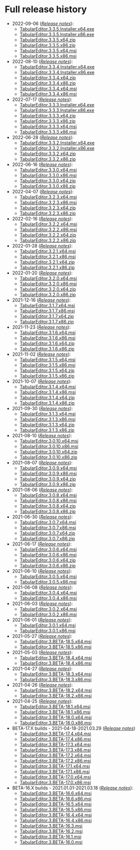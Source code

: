 # Full release history

- 2022-09-06 (*[Release notes](release-notes/3_3_5.md)*):
  - [TabularEditor.3.3.5.Installer.x64.exe](https://cdn.tabulareditor.com/files/TabularEditor.3.3.5.Installer.x64.exe)
  - [TabularEditor.3.3.5.Installer.x86.exe](https://cdn.tabulareditor.com/files/TabularEditor.3.3.5.Installer.x86.exe)
  - [TabularEditor.3.3.5.x64.zip](https://cdn.tabulareditor.com/files/TabularEditor.3.3.5.x64.zip)
  - [TabularEditor.3.3.5.x86.zip](https://cdn.tabulareditor.com/files/TabularEditor.3.3.5.x86.zip)
  - [TabularEditor.3.3.5.x64.msi](https://cdn.tabulareditor.com/files/TabularEditor.3.3.5.x64.msi)
  - [TabularEditor.3.3.5.x86.msi](https://cdn.tabulareditor.com/files/TabularEditor.3.3.5.x86.msi)
- 2022-08-10 (*[Release notes](release-notes/3_3_4.md)*):
  - [TabularEditor.3.3.4.Installer.x64.exe](https://cdn.tabulareditor.com/files/TabularEditor.3.3.4.Installer.x64.exe)
  - [TabularEditor.3.3.4.Installer.x86.exe](https://cdn.tabulareditor.com/files/TabularEditor.3.3.4.Installer.x86.exe)
  - [TabularEditor.3.3.4.x64.zip](https://cdn.tabulareditor.com/files/TabularEditor.3.3.4.x64.zip)
  - [TabularEditor.3.3.4.x86.zip](https://cdn.tabulareditor.com/files/TabularEditor.3.3.4.x86.zip)
  - [TabularEditor.3.3.4.x64.msi](https://cdn.tabulareditor.com/files/TabularEditor.3.3.4.x64.msi)
  - [TabularEditor.3.3.4.x86.msi](https://cdn.tabulareditor.com/files/TabularEditor.3.3.4.x86.msi)
- 2022-07-17 (*[Release notes](release-notes/3_3_3.md)*):
  - [TabularEditor.3.3.3.Installer.x64.exe](https://cdn.tabulareditor.com/files/TabularEditor.3.3.3.Installer.x64.exe)
  - [TabularEditor.3.3.3.Installer.x86.exe](https://cdn.tabulareditor.com/files/TabularEditor.3.3.3.Installer.x86.exe)
  - [TabularEditor.3.3.3.x64.zip](https://cdn.tabulareditor.com/files/TabularEditor.3.3.3.x64.zip)
  - [TabularEditor.3.3.3.x86.zip](https://cdn.tabulareditor.com/files/TabularEditor.3.3.3.x86.zip)
  - [TabularEditor.3.3.3.x64.msi](https://cdn.tabulareditor.com/files/TabularEditor.3.3.3.x64.msi)
  - [TabularEditor.3.3.3.x86.msi](https://cdn.tabulareditor.com/files/TabularEditor.3.3.3.x86.msi)
- 2022-06-28 (*[Release notes](release-notes/3_3_2.md)*):
  - [TabularEditor.3.3.2.Installer.x64.exe](https://cdn.tabulareditor.com/files/TabularEditor.3.3.2.Installer.x64.exe)
  - [TabularEditor.3.3.2.Installer.x86.exe](https://cdn.tabulareditor.com/files/TabularEditor.3.3.2.Installer.x86.exe)
  - [TabularEditor.3.3.2.x64.zip](https://cdn.tabulareditor.com/files/TabularEditor.3.3.2.x64.zip)
  - [TabularEditor.3.3.2.x86.zip](https://cdn.tabulareditor.com/files/TabularEditor.3.3.2.x86.zip)
- 2022-06-16 (*[Release notes](release-notes/3_3_0.md)*):
  - [TabularEditor.3.3.0.x64.msi](https://cdn.tabulareditor.com/files/TabularEditor.3.3.0.x64.msi)
  - [TabularEditor.3.3.0.x86.msi](https://cdn.tabulareditor.com/files/TabularEditor.3.3.0.x86.msi)
  - [TabularEditor.3.3.0.x64.zip](https://cdn.tabulareditor.com/files/TabularEditor.3.3.0.x64.zip)
  - [TabularEditor.3.3.0.x86.zip](https://cdn.tabulareditor.com/files/TabularEditor.3.3.0.x86.zip)
- 2022-04-07 (*[Release notes](release-notes/3_2_3.md)*):
  - [TabularEditor.3.2.3.x64.msi](https://cdn.tabulareditor.com/files/TabularEditor.3.2.3.x64.msi)
  - [TabularEditor.3.2.3.x86.msi](https://cdn.tabulareditor.com/files/TabularEditor.3.2.3.x86.msi)
  - [TabularEditor.3.2.3.x64.zip](https://cdn.tabulareditor.com/files/TabularEditor.3.2.3.x64.zip)
  - [TabularEditor.3.2.3.x86.zip](https://cdn.tabulareditor.com/files/TabularEditor.3.2.3.x86.zip)
- 2022-02-16 (*[Release notes](release-notes/3_2_2.md)*):
  - [TabularEditor.3.2.2.x64.msi](https://cdn.tabulareditor.com/files/TabularEditor.3.2.2.x64.msi)
  - [TabularEditor.3.2.2.x86.msi](https://cdn.tabulareditor.com/files/TabularEditor.3.2.2.x86.msi)
  - [TabularEditor.3.2.2.x64.zip](https://cdn.tabulareditor.com/files/TabularEditor.3.2.2.x64.zip)
  - [TabularEditor.3.2.2.x86.zip](https://cdn.tabulareditor.com/files/TabularEditor.3.2.2.x86.zip)
- 2022-01-28 (*[Release notes](release-notes/3_2_1.md)*):
  - [TabularEditor.3.2.1.x64.msi](https://cdn.tabulareditor.com/files/TabularEditor.3.2.1.x64.msi)
  - [TabularEditor.3.2.1.x86.msi](https://cdn.tabulareditor.com/files/TabularEditor.3.2.1.x86.msi)
  - [TabularEditor.3.2.1.x64.zip](https://cdn.tabulareditor.com/files/TabularEditor.3.2.1.x64.zip)
  - [TabularEditor.3.2.1.x86.zip](https://cdn.tabulareditor.com/files/TabularEditor.3.2.1.x86.zip)
- 2022-01-20 (*[Release notes](release-notes/3_2_0.md)*):
  - [TabularEditor.3.2.0.x64.msi](https://cdn.tabulareditor.com/files/TabularEditor.3.2.0.x64.msi)
  - [TabularEditor.3.2.0.x86.msi](https://cdn.tabulareditor.com/files/TabularEditor.3.2.0.x86.msi)
  - [TabularEditor.3.2.0.x64.zip](https://cdn.tabulareditor.com/files/TabularEditor.3.2.0.x64.zip)
  - [TabularEditor.3.2.0.x86.zip](https://cdn.tabulareditor.com/files/TabularEditor.3.2.0.x86.zip)
- 2021-12-16 (*[Release notes](release-notes/3_1_7.md)*):
  - [TabularEditor.3.1.7.x64.msi](https://cdn.tabulareditor.com/files/TabularEditor.3.1.7.x64.msi)
  - [TabularEditor.3.1.7.x86.msi](https://cdn.tabulareditor.com/files/TabularEditor.3.1.7.x86.msi)
  - [TabularEditor.3.1.7.x64.zip](https://cdn.tabulareditor.com/files/TabularEditor.3.1.7.x64.zip)
  - [TabularEditor.3.1.7.x86.zip](https://cdn.tabulareditor.com/files/TabularEditor.3.1.7.x86.zip)
- 2021-11-23 (*[Release notes](release-notes/3_1_6.md)*):
  - [TabularEditor.3.1.6.x64.msi](https://cdn.tabulareditor.com/files/TabularEditor.3.1.6.x64.msi)
  - [TabularEditor.3.1.6.x86.msi](https://cdn.tabulareditor.com/files/TabularEditor.3.1.6.x86.msi)
  - [TabularEditor.3.1.6.x64.zip](https://cdn.tabulareditor.com/files/TabularEditor.3.1.6.x64.zip)
  - [TabularEditor.3.1.6.x86.zip](https://cdn.tabulareditor.com/files/TabularEditor.3.1.6.x86.zip)
- 2021-11-02 (*[Release notes](release-notes/3_1_5.md)*):
  - [TabularEditor.3.1.5.x64.msi](https://cdn.tabulareditor.com/files/TabularEditor.3.1.5.x64.msi)
  - [TabularEditor.3.1.5.x86.msi](https://cdn.tabulareditor.com/files/TabularEditor.3.1.5.x86.msi)
  - [TabularEditor.3.1.5.x64.zip](https://cdn.tabulareditor.com/files/TabularEditor.3.1.5.x64.zip)
  - [TabularEditor.3.1.5.x86.zip](https://cdn.tabulareditor.com/files/TabularEditor.3.1.5.x86.zip)
- 2021-10-07 (*[Release notes](release-notes/3_1_4.md)*):
  - [TabularEditor.3.1.4.x64.msi](https://cdn.tabulareditor.com/files/TabularEditor.3.1.4.x64.msi)
  - [TabularEditor.3.1.4.x86.msi](https://cdn.tabulareditor.com/files/TabularEditor.3.1.4.x86.msi)
  - [TabularEditor.3.1.4.x64.zip](https://cdn.tabulareditor.com/files/TabularEditor.3.1.4.x64.zip)
  - [TabularEditor.3.1.4.x86.zip](https://cdn.tabulareditor.com/files/TabularEditor.3.1.4.x86.zip)
- 2021-09-30 (*[Release notes](release-notes/3_1_3.md)*):
  - [TabularEditor.3.1.3.x64.msi](https://cdn.tabulareditor.com/files/TabularEditor.3.1.3.x64.msi)
  - [TabularEditor.3.1.3.x86.msi](https://cdn.tabulareditor.com/files/TabularEditor.3.1.3.x86.msi)
  - [TabularEditor.3.1.3.x64.zip](https://cdn.tabulareditor.com/files/TabularEditor.3.1.3.x64.zip)
  - [TabularEditor.3.1.3.x86.zip](https://cdn.tabulareditor.com/files/TabularEditor.3.1.3.x86.zip)
- 2021-08-10 (*[Release notes](release-notes/3_0_10.md)*):
  - [TabularEditor.3.0.10.x64.msi](https://cdn.tabulareditor.com/files/TabularEditor.3.0.10.x64.msi)
  - [TabularEditor.3.0.10.x86.msi](https://cdn.tabulareditor.com/files/TabularEditor.3.0.10.x86.msi)
  - [TabularEditor.3.0.10.x64.zip](https://cdn.tabulareditor.com/files/TabularEditor.3.0.10.x64.zip)
  - [TabularEditor.3.0.10.x86.zip](https://cdn.tabulareditor.com/files/TabularEditor.3.0.10.x86.zip)
- 2021-08-07 (*[Release notes](release-notes/3_0_9.md)*):
  - [TabularEditor.3.0.9.x64.msi](https://cdn.tabulareditor.com/files/TabularEditor.3.0.9.x64.msi)
  - [TabularEditor.3.0.9.x86.msi](https://cdn.tabulareditor.com/files/TabularEditor.3.0.9.x86.msi)
  - [TabularEditor.3.0.9.x64.zip](https://cdn.tabulareditor.com/files/TabularEditor.3.0.9.x64.zip)
  - [TabularEditor.3.0.9.x86.zip](https://cdn.tabulareditor.com/files/TabularEditor.3.0.9.x86.zip)
- 2021-08-06 (*[Release notes](release-notes/3_0_8.md)*):
  - [TabularEditor.3.0.8.x64.msi](https://cdn.tabulareditor.com/files/TabularEditor.3.0.8.x64.msi)
  - [TabularEditor.3.0.8.x86.msi](https://cdn.tabulareditor.com/files/TabularEditor.3.0.8.x86.msi)
  - [TabularEditor.3.0.8.x64.zip](https://cdn.tabulareditor.com/files/TabularEditor.3.0.8.x64.zip)
  - [TabularEditor.3.0.8.x86.zip](https://cdn.tabulareditor.com/files/TabularEditor.3.0.8.x86.zip)
- 2021-06-30 (*[Release notes](release-notes/3_0_7.md)*):
  - [TabularEditor.3.0.7.x64.msi](https://cdn.tabulareditor.com/files/TabularEditor.3.0.7.x64.msi)
  - [TabularEditor.3.0.7.x86.msi](https://cdn.tabulareditor.com/files/TabularEditor.3.0.7.x86.msi)
  - [TabularEditor.3.0.7.x64.zip](https://cdn.tabulareditor.com/files/TabularEditor.3.0.7.x64.zip)
  - [TabularEditor.3.0.7.x86.zip](https://cdn.tabulareditor.com/files/TabularEditor.3.0.7.x86.zip)
- 2021-06-17 (*[Release notes](release-notes/3_0_6.md)*):
  - [TabularEditor.3.0.6.x64.msi](https://cdn.tabulareditor.com/files/TabularEditor.3.0.6.x64.msi)
  - [TabularEditor.3.0.6.x86.msi](https://cdn.tabulareditor.com/files/TabularEditor.3.0.6.x86.msi)
  - [TabularEditor.3.0.6.x64.zip](https://cdn.tabulareditor.com/files/TabularEditor.3.0.6.x64.zip)
  - [TabularEditor.3.0.6.x86.zip](https://cdn.tabulareditor.com/files/TabularEditor.3.0.6.x86.zip)
- 2021-06-10 (*[Release notes](release-notes/3_0_5.md)*):
  - [TabularEditor.3.0.5.x64.msi](https://cdn.tabulareditor.com/files/TabularEditor.3.0.5.x64.msi)
  - [TabularEditor.3.0.5.x86.msi](https://cdn.tabulareditor.com/files/TabularEditor.3.0.5.x86.msi)
- 2021-06-08 (*[Release notes](release-notes/3_0_4.md)*):
  - [TabularEditor.3.0.4.x64.msi](https://cdn.tabulareditor.com/files/TabularEditor.3.0.4.x64.msi)
  - [TabularEditor.3.0.4.x86.msi](https://cdn.tabulareditor.com/files/TabularEditor.3.0.4.x86.msi)
- 2021-06-03 (*[Release notes](release-notes/3_0_2.md)*):
  - [TabularEditor.3.0.2.x64.msi](https://cdn.tabulareditor.com/files/TabularEditor.3.0.2.x64.msi)
  - [TabularEditor.3.0.2.x86.msi](https://cdn.tabulareditor.com/files/TabularEditor.3.0.2.x86.msi)
- 2021-06-01 (*[Release notes](release-notes/3_0_1.md)*):
  - [TabularEditor.3.0.1.x64.msi](https://cdn.tabulareditor.com/files/TabularEditor.3.0.1.x64.msi)
  - [TabularEditor.3.0.1.x86.msi](https://cdn.tabulareditor.com/files/TabularEditor.3.0.1.x86.msi)
- 2021-05-27 (*[Release notes](release-notes/beta-18_5.md)*):
  - [TabularEditor.3.BETA-18.5.x64.msi](https://cdn.tabulareditor.com/files/TabularEditor.3.BETA-18.5.x64.msi)
  - [TabularEditor.3.BETA-18.5.x86.msi](https://cdn.tabulareditor.com/files/TabularEditor.3.BETA-18.5.x86.msi)
- 2021-05-03 (*[Release notes](release-notes/beta-18_4.md)*):
  - [TabularEditor.3.BETA-18.4.x64.msi](https://cdn.tabulareditor.com/files/TabularEditor.3.BETA-18.4.x64.msi)
  - [TabularEditor.3.BETA-18.4.x86.msi](https://cdn.tabulareditor.com/files/TabularEditor.3.BETA-18.4.x86.msi)
- 2021-04-27 (*[Release notes](release-notes/beta-18_3.md)*):
  - [TabularEditor.3.BETA-18.3.x64.msi](https://cdn.tabulareditor.com/files/TabularEditor.3.BETA-18.3.x64.msi)
  - [TabularEditor.3.BETA-18.3.x86.msi](https://cdn.tabulareditor.com/files/TabularEditor.3.BETA-18.3.x86.msi)
- 2021-04-26 (*[Release notes](release-notes/beta-18_3.md)*):
  - [TabularEditor.3.BETA-18.2.x64.msi](https://cdn.tabulareditor.com/files/TabularEditor.3.BETA-18.2.x64.msi)
  - [TabularEditor.3.BETA-18.2.x86.msi](https://cdn.tabulareditor.com/files/TabularEditor.3.BETA-18.2.x86.msi)
- 2021-04-25 (*[Release notes](release-notes/beta-18_3.md)*):
  - [TabularEditor.3.BETA-18.1.x64.msi](https://cdn.tabulareditor.com/files/TabularEditor.3.BETA-18.1.x64.msi)
  - [TabularEditor.3.BETA-18.1.x86.msi](https://cdn.tabulareditor.com/files/TabularEditor.3.BETA-18.1.x86.msi)
  - [TabularEditor.3.BETA-18.0.x64.msi](https://cdn.tabulareditor.com/files/TabularEditor.3.BETA-18.0.x64.msi)
  - [TabularEditor.3.BETA-18.0.x86.msi](https://cdn.tabulareditor.com/files/TabularEditor.3.BETA-18.0.x86.msi)
- BETA-17.X builds - 2021-04-18-2021.03.29 (*[Release notes](release-notes/beta-17_4.md)*)
  - [TabularEditor.3.BETA-17.4.x64.msi](https://cdn.tabulareditor.com/files/TabularEditor.3.BETA-17.4.x64.msi)
  - [TabularEditor.3.BETA-17.4.x86.msi](https://cdn.tabulareditor.com/files/TabularEditor.3.BETA-17.4.x86.msi)
  - [TabularEditor.3.BETA-17.3.x64.msi](https://cdn.tabulareditor.com/files/TabularEditor.3.BETA-17.3.x64.msi)
  - [TabularEditor.3.BETA-17.3.x86.msi](https://cdn.tabulareditor.com/files/TabularEditor.3.BETA-17.3.x86.msi)
  - [TabularEditor.3.BETA-17.2.x64.msi](https://cdn.tabulareditor.com/files/TabularEditor.3.BETA-17.2.x64.msi)
  - [TabularEditor.3.BETA-17.2.x86.msi](https://cdn.tabulareditor.com/files/TabularEditor.3.BETA-17.2.x86.msi)
  - [TabularEditor.3.BETA-17.1.x64.msi](https://cdn.tabulareditor.com/files/TabularEditor.3.BETA-17.1.x64.msi)
  - [TabularEditor.3.BETA-17.1.x86.msi](https://cdn.tabulareditor.com/files/TabularEditor.3.BETA-17.1.x86.msi)
  - [TabularEditor.3.BETA-17.0.x64.msi](https://cdn.tabulareditor.com/files/TabularEditor.3.BETA-17.0.x64.msi)
  - [TabularEditor.3.BETA-17.0.x86.msi](https://cdn.tabulareditor.com/files/TabularEditor.3.BETA-17.0.x86.msi)
- BETA-16.X builds - 2021.01.01-2021.03.18 (*[Release notes](release-notes/beta-16_6.md)*):
  - [TabularEditor.3.BETA-16.6.x64.msi](https://cdn.tabulareditor.com/files/TabularEditor.3.BETA-16.6.x64.msi)
  - [TabularEditor.3.BETA-16.6.x86.msi](https://cdn.tabulareditor.com/files/TabularEditor.3.BETA-16.6.x86.msi)
  - [TabularEditor.3.BETA-16.5.x64.msi](https://cdn.tabulareditor.com/files/TabularEditor.3.BETA-16.5.x64.msi)
  - [TabularEditor.3.BETA-16.5.x86.msi](https://cdn.tabulareditor.com/files/TabularEditor.3.BETA-16.5.x86.msi)
  - [TabularEditor.3.BETA-16.4.x64.msi](https://cdn.tabulareditor.com/files/TabularEditor.3.BETA-16.4.x64.msi)
  - [TabularEditor.3.BETA-16.4.x86.msi](https://cdn.tabulareditor.com/files/TabularEditor.3.BETA-16.4.x86.msi)
  - [TabularEditor.3.BETA-16.3.msi](https://cdn.tabulareditor.com/files/TabularEditor.3.BETA-16.3.msi)
  - [TabularEditor.3.BETA-16.2.msi](https://cdn.tabulareditor.com/files/TabularEditor.3.BETA-16.2.msi)
  - [TabularEditor.3.BETA-16.1.msi](https://cdn.tabulareditor.com/files/TabularEditor.3.BETA-16.1.msi)
  - [TabularEditor.3.BETA-16.0.msi](https://cdn.tabulareditor.com/files/TabularEditor.3.BETA-16.0.msi)
